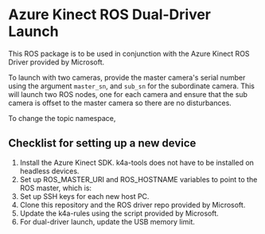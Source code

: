 # Azure Kinect ROS Dual-Driver Launch

This ROS package is to be used in conjunction with the Azure Kinect ROS Driver provided by Microsoft.

To launch with two cameras, provide the master camera's serial number using the argument `master_sn`, and `sub_sn` for the subordinate camera. This will launch two ROS nodes, one for each camera and ensure that the sub camera is offset to the master camera so there are no disturbances.

To change the topic namespace, 

## Checklist for setting up a new device

1. Install the Azure Kinect SDK. k4a-tools does not have to be installed on headless devices.
2. Set up ROS_MASTER_URI and ROS_HOSTNAME variables to point to the ROS master, which is:
3. Set up SSH keys for each new host PC.
4. Clone this repository and the ROS driver repo provided by Microsoft.
5. Update the k4a-rules using the script provided by Microsoft.
6. For dual-driver launch, update the USB memory limit.
